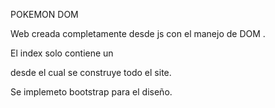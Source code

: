 POKEMON DOM

Web creada completamente desde js con el manejo de DOM .

El index solo contiene un <main> desde el cual se construye todo el site.

Se implemeto bootstrap para el diseño.
